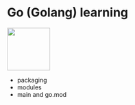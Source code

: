 # Go (Golang) learning

<img src="https://upload.wikimedia.org/wikipedia/commons/thumb/0/05/Go_Logo_Blue.svg/1200px-Go_Logo_Blue.svg.png" width="100"/>

- packaging
- modules
- main and go.mod

